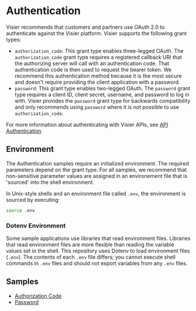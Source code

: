 # Authentication
Visier recommends that customers and partners use OAuth 2.0 to authenticate against the Visier platform. Visier supports the following grant types:
* `authorization_code`: This grant type enables three-legged OAuth. The `authorization_code` grant type requires a registered callback URI that the authorizing server will call with an authentication code. That authentication code is then used to request the bearer token. We recommend this authentication method because it is the most secure and doesn't require providing the client application with a password.
* `password`: This grant type enables two-legged OAuth. The `password` grant type requires a client ID, client secret, username, and password to log in with. Visier provides the `password` grant type for backwards compatibility and only recommends using `password` where it is not possible to use `authorization_code`.

For more information about authenticating with Visier APIs, see [API Authentication](https://docs.visier.com/developer/apis/authentication/authentication.htm).

## Environment
The Authentication samples require an initialized environment. The required parameters depend on the grant type. For all samples, we recommend that non-sensitive parameter values are assigned in an environement file that is 'sourced' into the shell environment.

In Unix-style shells and an environment file called `.env`, the environment is sourced by executing:
```sh
source .env
```

### Dotenv Environment
Some sample applications use libraries that read environment files. Libraries that read environment files are more flexible than reading the variable values set in the shell. This repository uses Dotenv to load environment files (`.env`). The contents of each `.env` file differs; you cannot execute shell commands in `.env` files and should not export variables from any `.env` files.

## Samples
* [Authorization Code](oauth2-code)
* [Password](oauth2-password)

